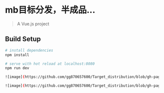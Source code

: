 # mb目标分发，半成品...

> A Vue.js project

## Build Setup

``` bash
# install dependencies
npm install

# serve with hot reload at localhost:8080
npm run dev

![image](https://github.com/gg870657600/Target_distribution/blob/gh-pages/src/img/login.jpg)

![image](https://github.com/gg870657600/Target_distribution/blob/gh-pages/src/img/main.jpg)
